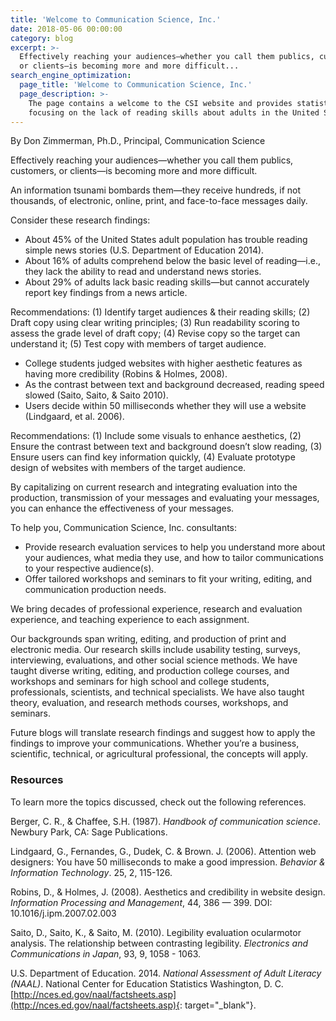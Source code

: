 ```yaml
---
title: 'Welcome to Communication Science, Inc.'
date: 2018-05-06 00:00:00
category: blog
excerpt: >-
  Effectively reaching your audiences—whether you call them publics, customers,
  or clients—is becoming more and more difficult...
search_engine_optimization:
  page_title: 'Welcome to Communication Science, Inc.'
  page_description: >-
    The page contains a welcome to the CSI website and provides statistics
    focusing on the lack of reading skills about adults in the United States.
---
```


By Don Zimmerman, Ph.D., Principal, Communication Science 

Effectively reaching your audiences—whether you call them publics, customers, or clients—is becoming more and more difficult.

An information tsunami bombards them—they receive hundreds, if not thousands, of electronic, online, print, and face-to-face messages daily.

Consider these research findings:

* About 45% of the United States adult population has trouble reading simple news stories (U.S. Department of Education 2014).
* About 16% of adults comprehend below the basic level of reading—i.e., they lack the ability to read and understand news stories.
* About 29% of adults lack basic reading skills—but cannot accurately report key findings from a news article.

Recommendations: (1) Identify target audiences & their reading skills; (2) Draft copy using clear writing principles; (3) Run readability scoring to assess the grade level of draft copy; (4) Revise copy so the target can understand it; (5) Test copy with members of target audience.

* College students judged websites with higher aesthetic features as having more credibility (Robins & Holmes, 2008).
* As the contrast between text and background decreased, reading speed slowed (Saito, Saito, & Saito 2010).
* Users decide within 50 milliseconds whether they will use a website (Lindgaard, et al. 2006).

Recommendations: (1) Include some visuals to enhance aesthetics, (2) Ensure the contrast between text and background doesn’t slow reading, (3) Ensure users can find key information quickly, (4) Evaluate prototype design of websites with members of the target audience.

By capitalizing on current research and integrating evaluation into the production, transmission of your messages and evaluating your messages, you can enhance the effectiveness of your messages.

To help you, Communication Science, Inc. consultants:

* Provide research evaluation services to help you understand more about your audiences, what media they use, and how to tailor communications to your respective audience(s).
* Offer tailored workshops and seminars to fit your writing, editing, and communication production needs.

We bring decades of professional experience, research and evaluation experience, and teaching experience to each assignment.

Our backgrounds span writing, editing, and production of print and electronic media. Our research skills include usability testing, surveys, interviewing, evaluations, and other social science methods. We have taught diverse writing, editing, and production college courses, and workshops and seminars for high school and college students, professionals, scientists, and technical specialists. We have also taught theory, evaluation, and research methods courses, workshops, and seminars.

Future blogs will translate research findings and suggest how to apply the findings to improve your communications. Whether you’re a business, scientific, technical, or agricultural professional, the concepts will apply.

### Resources

To learn more the topics discussed, check out the following references.

Berger, C. R., & Chaffee, S.H. (1987). *Handbook of communication science*. Newbury Park, CA: Sage Publications.

Lindgaard, G., Fernandes, G., Dudek, C. & Brown. J. (2006). Attention web designers: You have 50 milliseconds to make a good impression. *Behavior & Information Technology*. 25, 2, 115-126.

Robins, D., & Holmes, J. (2008). Aesthetics and credibility in website design. *Information Processing and Management*, 44, 386 — 399. DOI: 10.1016/j.ipm.2007.02.003

Saito, D., Saito, K., & Saito, M. (2010). Legibility evaluation ocularmotor analysis. The relationship between contrasting legibility. *Electronics and Communications in Japan*, 93, 9, 1058 - 1063.

U.S. Department of Education. 2014. *National Assessment of Adult Literacy (NAAL)*. National Center for Education Statistics Washington, D. C. [http://nces.ed.gov/naal/factsheets.asp](http://nces.ed.gov/naal/factsheets.asp){: target="_blank"}.